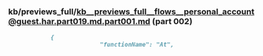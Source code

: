 ### kb/previews_full/kb__previews_full__flows__personal_account@guest.har.part019.md.part001.md (part 002)

```md
            {
                          "functionName": "At",
                      
```

```
